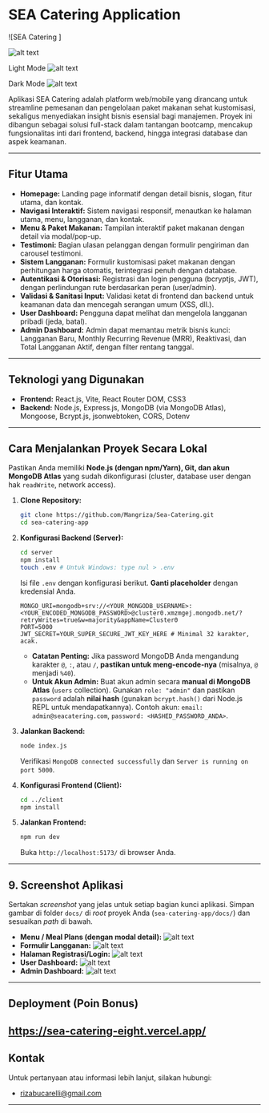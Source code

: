 # SEA Catering Application

![SEA Catering ]

![alt text](screencapture-localhost-5173-2025-06-27-23_43_49.png)

Light Mode
![alt text](<Gambar WhatsApp 2025-06-27 pukul 23.36.19_52943ab2.jpg>)

Dark Mode
![alt text](<Gambar WhatsApp 2025-06-27 pukul 23.30.49_834378cd.jpg>)

Aplikasi SEA Catering adalah platform web/mobile yang dirancang untuk streamline pemesanan dan pengelolaan paket makanan sehat kustomisasi, sekaligus menyediakan insight bisnis esensial bagi manajemen. Proyek ini dibangun sebagai solusi full-stack dalam tantangan bootcamp, mencakup fungsionalitas inti dari frontend, backend, hingga integrasi database dan aspek keamanan.

---

## Fitur Utama

* **Homepage:** Landing page informatif dengan detail bisnis, slogan, fitur utama, dan kontak.
* **Navigasi Interaktif:** Sistem navigasi responsif, menautkan ke halaman utama, menu, langganan, dan kontak.
* **Menu & Paket Makanan:** Tampilan interaktif paket makanan dengan detail via modal/pop-up.
* **Testimoni:** Bagian ulasan pelanggan dengan formulir pengiriman dan carousel testimoni.
* **Sistem Langganan:** Formulir kustomisasi paket makanan dengan perhitungan harga otomatis, terintegrasi penuh dengan database.
* **Autentikasi & Otorisasi:** Registrasi dan login pengguna (bcryptjs, JWT), dengan perlindungan rute berdasarkan peran (user/admin).
* **Validasi & Sanitasi Input:** Validasi ketat di frontend dan backend untuk keamanan data dan mencegah serangan umum (XSS, dll.).
* **User Dashboard:** Pengguna dapat melihat dan mengelola langganan pribadi (jeda, batal).
* **Admin Dashboard:** Admin dapat memantau metrik bisnis kunci: Langganan Baru, Monthly Recurring Revenue (MRR), Reaktivasi, dan Total Langganan Aktif, dengan filter rentang tanggal.

---

## Teknologi yang Digunakan

* **Frontend:** React.js, Vite, React Router DOM, CSS3
* **Backend:** Node.js, Express.js, MongoDB (via MongoDB Atlas), Mongoose, Bcrypt.js, jsonwebtoken, CORS, Dotenv

---

## Cara Menjalankan Proyek Secara Lokal

Pastikan Anda memiliki **Node.js (dengan npm/Yarn), Git, dan akun MongoDB Atlas** yang sudah dikonfigurasi (cluster, database user dengan hak `readWrite`, network access).

1.  **Clone Repository:**
    ```bash
    git clone https://github.com/Mangriza/Sea-Catering.git
    cd sea-catering-app
    ```

2.  **Konfigurasi Backend (Server):**
    ```bash
    cd server
    npm install
    touch .env # Untuk Windows: type nul > .env
    ```
    Isi file `.env` dengan konfigurasi berikut. **Ganti placeholder** dengan kredensial Anda.
    ```env
    MONGO_URI=mongodb+srv://<YOUR_MONGODB_USERNAME>:<YOUR_ENCODED_MONGODB_PASSWORD>@cluster0.xmzmgej.mongodb.net/?retryWrites=true&w=majority&appName=Cluster0
    PORT=5000
    JWT_SECRET=YOUR_SUPER_SECURE_JWT_KEY_HERE # Minimal 32 karakter, acak.
    ```
    * **Catatan Penting:** Jika password MongoDB Anda mengandung karakter `@`, `:`, atau `/`, **pastikan untuk meng-encode-nya** (misalnya, `@` menjadi `%40`).
    * **Untuk Akun Admin:** Buat akun admin secara **manual di MongoDB Atlas** (`users` collection). Gunakan `role: "admin"` dan pastikan `password` adalah **nilai hash** (gunakan `bcrypt.hash()` dari Node.js REPL untuk mendapatkannya). Contoh akun: `email: admin@seacatering.com`, `password: <HASHED_PASSWORD_ANDA>`.

3.  **Jalankan Backend:**
    ```bash
    node index.js
    ```
    Verifikasi `MongoDB connected successfully` dan `Server is running on port 5000`.

4.  **Konfigurasi Frontend (Client):**
    ```bash
    cd ../client
    npm install
    ```

5.  **Jalankan Frontend:**
    ```bash
    npm run dev
    ```
    Buka `http://localhost:5173/` di browser Anda.

---

## 9. Screenshot Aplikasi

Sertakan *screenshot* yang jelas untuk setiap bagian kunci aplikasi. Simpan gambar di folder `docs/` di *root* proyek Anda (`sea-catering-app/docs/`) dan sesuaikan *path* di bawah.


* **Menu / Meal Plans (dengan modal detail):**
![alt text](image.png)
* **Formulir Langganan:**
![alt text](<Gambar WhatsApp 2025-06-27 pukul 23.45.43_eeffe782-1.jpg>)
* **Halaman Registrasi/Login:**
![alt text](image-1.png)
* **User Dashboard:**
![alt text](image-2.png)
* **Admin Dashboard:**
![alt text](image-3.png)

---

## Deployment (Poin Bonus)

https://sea-catering-eight.vercel.app/
---

## Kontak

Untuk pertanyaan atau informasi lebih lanjut, silakan hubungi:

* rizabucarelli@gmail.com

---
